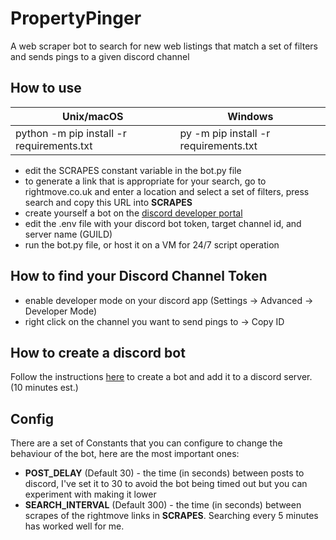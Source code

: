 # PropertyPinger
A web scraper bot to search for new web listings that match a set of filters and sends pings to a given discord channel

## How to use
| Unix/macOS  |   Windows   |
| ----------- | ----------- |
| python -m pip install -r requirements.txt | py -m pip install -r requirements.txt      |
* edit the SCRAPES constant variable in the bot.py file
* to generate a link that is appropriate for your search, go to rightmove.co.uk and enter a location and select a set of filters, press search and copy this URL into **SCRAPES**
* create yourself a bot on the [discord developer portal](https://discord.com/developers/docs/intro)
* edit the .env file with your discord bot token, target channel id, and server name (GUILD)
* run the bot.py file, or host it on a VM for 24/7 script operation

## How to find your Discord Channel Token
* enable developer mode on your discord app (Settings -> Advanced -> Developer Mode)
* right click on the channel you want to send pings to -> Copy ID

## How to create a discord bot 
Follow the instructions [here](https://realpython.com/how-to-make-a-discord-bot-python/) to create a bot and add it to a discord server. (10 minutes est.) 

## Config 
There are a set of Constants that you can configure to change the behaviour of the bot, here are the most important ones:
* **POST_DELAY** (Default 30) - the time (in seconds) between posts to discord, I've set it to 30 to avoid the bot being timed out but you can experiment with making it lower
* **SEARCH_INTERVAL** (Default 300) - the time (in seconds) between scrapes of the rightmove links in **SCRAPES**. Searching every 5 minutes has worked well for me. 

